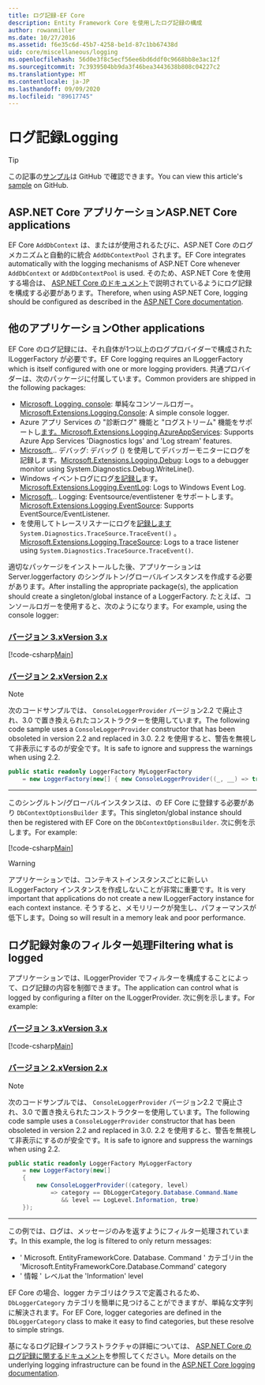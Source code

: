 ```yaml
---
title: ログ記録-EF Core
description: Entity Framework Core を使用したログ記録の構成
author: rowanmiller
ms.date: 10/27/2016
ms.assetid: f6e35c6d-45b7-4258-be1d-87c1bb67438d
uid: core/miscellaneous/logging
ms.openlocfilehash: 56d0e3f8c5ecf56ee6bd6ddf0c9668bb8e3ac12f
ms.sourcegitcommit: 7c3939504bb9da3f46bea3443638b808c04227c2
ms.translationtype: MT
ms.contentlocale: ja-JP
ms.lasthandoff: 09/09/2020
ms.locfileid: "89617745"
---
```

# <a name="logging"></a><span data-ttu-id="290fb-103">ログ記録</span><span class="sxs-lookup"><span data-stu-id="290fb-103">Logging</span></span>

> [!TIP]  
> <span data-ttu-id="290fb-104">この記事の[サンプル](https://github.com/dotnet/EntityFramework.Docs/tree/master/samples/core/Miscellaneous/Logging)は GitHub で確認できます。</span><span class="sxs-lookup"><span data-stu-id="290fb-104">You can view this article's [sample](https://github.com/dotnet/EntityFramework.Docs/tree/master/samples/core/Miscellaneous/Logging) on GitHub.</span></span>

## <a name="aspnet-core-applications"></a><span data-ttu-id="290fb-105">ASP.NET Core アプリケーション</span><span class="sxs-lookup"><span data-stu-id="290fb-105">ASP.NET Core applications</span></span>

<span data-ttu-id="290fb-106">EF Core `AddDbContext` は、またはが使用されるたびに、ASP.NET Core のログメカニズムと自動的に統合 `AddDbContextPool` されます。</span><span class="sxs-lookup"><span data-stu-id="290fb-106">EF Core integrates automatically with the logging mechanisms of ASP.NET Core whenever `AddDbContext` or `AddDbContextPool` is used.</span></span> <span data-ttu-id="290fb-107">そのため、ASP.NET Core を使用する場合は、 [ASP.NET Core のドキュメント](/aspnet/core/fundamentals/logging?tabs=aspnetcore2x)で説明されているようにログ記録を構成する必要があります。</span><span class="sxs-lookup"><span data-stu-id="290fb-107">Therefore, when using ASP.NET Core, logging should be configured as described in the [ASP.NET Core documentation](/aspnet/core/fundamentals/logging?tabs=aspnetcore2x).</span></span>

## <a name="other-applications"></a><span data-ttu-id="290fb-108">他のアプリケーション</span><span class="sxs-lookup"><span data-stu-id="290fb-108">Other applications</span></span>

<span data-ttu-id="290fb-109">EF Core のログ記録には、それ自体が1つ以上のログプロバイダーで構成された ILoggerFactory が必要です。</span><span class="sxs-lookup"><span data-stu-id="290fb-109">EF Core logging requires an ILoggerFactory which is itself configured with one or more logging providers.</span></span> <span data-ttu-id="290fb-110">共通プロバイダーは、次のパッケージに付属しています。</span><span class="sxs-lookup"><span data-stu-id="290fb-110">Common providers are shipped in the following packages:</span></span>

* <span data-ttu-id="290fb-111">[Microsoft. Logging. console](https://www.nuget.org/packages/Microsoft.Extensions.Logging.Console/): 単純なコンソールロガー。</span><span class="sxs-lookup"><span data-stu-id="290fb-111">[Microsoft.Extensions.Logging.Console](https://www.nuget.org/packages/Microsoft.Extensions.Logging.Console/): A simple console logger.</span></span>
* <span data-ttu-id="290fb-112">Azure アプリ Services の "診断ログ" 機能と "ログストリーム" 機能をサポートし[ます。](https://www.nuget.org/packages/Microsoft.Extensions.Logging.AzureAppServices/)</span><span class="sxs-lookup"><span data-stu-id="290fb-112">[Microsoft.Extensions.Logging.AzureAppServices](https://www.nuget.org/packages/Microsoft.Extensions.Logging.AzureAppServices/): Supports Azure App Services 'Diagnostics logs' and 'Log stream' features.</span></span>
* <span data-ttu-id="290fb-113">[Microsoft.](https://www.nuget.org/packages/Microsoft.Extensions.Logging.Debug/).. デバッグ: デバッグ () を使用してデバッガーモニターにログを記録します。</span><span class="sxs-lookup"><span data-stu-id="290fb-113">[Microsoft.Extensions.Logging.Debug](https://www.nuget.org/packages/Microsoft.Extensions.Logging.Debug/): Logs to a debugger monitor using System.Diagnostics.Debug.WriteLine().</span></span>
* <span data-ttu-id="290fb-114">Windows イベントログにログ[を記録し](https://www.nuget.org/packages/Microsoft.Extensions.Logging.EventLog/)ます。</span><span class="sxs-lookup"><span data-stu-id="290fb-114">[Microsoft.Extensions.Logging.EventLog](https://www.nuget.org/packages/Microsoft.Extensions.Logging.EventLog/): Logs to Windows Event Log.</span></span>
* <span data-ttu-id="290fb-115">[Microsoft.](https://www.nuget.org/packages/Microsoft.Extensions.Logging.EventSource/).. Logging: Eventsource/eventlistener をサポートします。</span><span class="sxs-lookup"><span data-stu-id="290fb-115">[Microsoft.Extensions.Logging.EventSource](https://www.nuget.org/packages/Microsoft.Extensions.Logging.EventSource/): Supports EventSource/EventListener.</span></span>
* <span data-ttu-id="290fb-116">を使用してトレースリスナーにログを[記録します](https://www.nuget.org/packages/Microsoft.Extensions.Logging.TraceSource/) `System.Diagnostics.TraceSource.TraceEvent()` 。</span><span class="sxs-lookup"><span data-stu-id="290fb-116">[Microsoft.Extensions.Logging.TraceSource](https://www.nuget.org/packages/Microsoft.Extensions.Logging.TraceSource/): Logs to a trace listener using `System.Diagnostics.TraceSource.TraceEvent()`.</span></span>

<span data-ttu-id="290fb-117">適切なパッケージをインストールした後、アプリケーションは Server.loggerfactory のシングルトン/グローバルインスタンスを作成する必要があります。</span><span class="sxs-lookup"><span data-stu-id="290fb-117">After installing the appropriate package(s), the application should create a singleton/global instance of a LoggerFactory.</span></span> <span data-ttu-id="290fb-118">たとえば、コンソールロガーを使用すると、次のようになります。</span><span class="sxs-lookup"><span data-stu-id="290fb-118">For example, using the console logger:</span></span>

### <a name="version-3x"></a>[<span data-ttu-id="290fb-119">バージョン 3.x</span><span class="sxs-lookup"><span data-stu-id="290fb-119">Version 3.x</span></span>](#tab/v3)

[!code-csharp[Main](../../../samples/core/Miscellaneous/Logging/Logging/BloggingContext.cs#DefineLoggerFactory)]

### <a name="version-2x"></a>[<span data-ttu-id="290fb-120">バージョン 2.x</span><span class="sxs-lookup"><span data-stu-id="290fb-120">Version 2.x</span></span>](#tab/v2)

> [!NOTE]
> <span data-ttu-id="290fb-121">次のコードサンプルでは、 `ConsoleLoggerProvider` バージョン2.2 で廃止され、3.0 で置き換えられたコンストラクターを使用しています。</span><span class="sxs-lookup"><span data-stu-id="290fb-121">The following code sample uses a `ConsoleLoggerProvider` constructor that has been obsoleted in version 2.2 and replaced in 3.0.</span></span> <span data-ttu-id="290fb-122">2.2 を使用すると、警告を無視して非表示にするのが安全です。</span><span class="sxs-lookup"><span data-stu-id="290fb-122">It is safe to ignore and suppress the warnings when using 2.2.</span></span>

``` csharp
public static readonly LoggerFactory MyLoggerFactory
    = new LoggerFactory(new[] { new ConsoleLoggerProvider((_, __) => true, true) });
```

***

<span data-ttu-id="290fb-123">このシングルトン/グローバルインスタンスは、の EF Core に登録する必要があり `DbContextOptionsBuilder` ます。</span><span class="sxs-lookup"><span data-stu-id="290fb-123">This singleton/global instance should then be registered with EF Core on the `DbContextOptionsBuilder`.</span></span> <span data-ttu-id="290fb-124">次に例を示します。</span><span class="sxs-lookup"><span data-stu-id="290fb-124">For example:</span></span>

[!code-csharp[Main](../../../samples/core/Miscellaneous/Logging/Logging/BloggingContext.cs#RegisterLoggerFactory)]

> [!WARNING]
> <span data-ttu-id="290fb-125">アプリケーションでは、コンテキストインスタンスごとに新しい ILoggerFactory インスタンスを作成しないことが非常に重要です。</span><span class="sxs-lookup"><span data-stu-id="290fb-125">It is very important that applications do not create a new ILoggerFactory instance for each context instance.</span></span> <span data-ttu-id="290fb-126">そうすると、メモリリークが発生し、パフォーマンスが低下します。</span><span class="sxs-lookup"><span data-stu-id="290fb-126">Doing so will result in a memory leak and poor performance.</span></span>

## <a name="filtering-what-is-logged"></a><span data-ttu-id="290fb-127">ログ記録対象のフィルター処理</span><span class="sxs-lookup"><span data-stu-id="290fb-127">Filtering what is logged</span></span>

<span data-ttu-id="290fb-128">アプリケーションでは、ILoggerProvider でフィルターを構成することによって、ログ記録の内容を制御できます。</span><span class="sxs-lookup"><span data-stu-id="290fb-128">The application can control what is logged by configuring a filter on the ILoggerProvider.</span></span> <span data-ttu-id="290fb-129">次に例を示します。</span><span class="sxs-lookup"><span data-stu-id="290fb-129">For example:</span></span>

### <a name="version-3x"></a>[<span data-ttu-id="290fb-130">バージョン 3.x</span><span class="sxs-lookup"><span data-stu-id="290fb-130">Version 3.x</span></span>](#tab/v3)

[!code-csharp[Main](../../../samples/core/Miscellaneous/Logging/Logging/BloggingContextWithFiltering.cs#DefineLoggerFactory)]

### <a name="version-2x"></a>[<span data-ttu-id="290fb-131">バージョン 2.x</span><span class="sxs-lookup"><span data-stu-id="290fb-131">Version 2.x</span></span>](#tab/v2)

> [!NOTE]
> <span data-ttu-id="290fb-132">次のコードサンプルでは、 `ConsoleLoggerProvider` バージョン2.2 で廃止され、3.0 で置き換えられたコンストラクターを使用しています。</span><span class="sxs-lookup"><span data-stu-id="290fb-132">The following code sample uses a `ConsoleLoggerProvider` constructor that has been obsoleted in version 2.2 and replaced in 3.0.</span></span> <span data-ttu-id="290fb-133">2.2 を使用すると、警告を無視して非表示にするのが安全です。</span><span class="sxs-lookup"><span data-stu-id="290fb-133">It is safe to ignore and suppress the warnings when using 2.2.</span></span>

``` csharp
public static readonly LoggerFactory MyLoggerFactory
    = new LoggerFactory(new[]
    {
        new ConsoleLoggerProvider((category, level)
            => category == DbLoggerCategory.Database.Command.Name
               && level == LogLevel.Information, true)
    });
```

***

<span data-ttu-id="290fb-134">この例では、ログは、メッセージのみを返すようにフィルター処理されています。</span><span class="sxs-lookup"><span data-stu-id="290fb-134">In this example, the log is filtered to only return messages:</span></span>

* <span data-ttu-id="290fb-135">' Microsoft. EntityFrameworkCore. Database. Command ' カテゴリ</span><span class="sxs-lookup"><span data-stu-id="290fb-135">in the 'Microsoft.EntityFrameworkCore.Database.Command' category</span></span>
* <span data-ttu-id="290fb-136">' 情報 ' レベル</span><span class="sxs-lookup"><span data-stu-id="290fb-136">at the 'Information' level</span></span>

<span data-ttu-id="290fb-137">EF Core の場合、logger カテゴリはクラスで定義されるため、 `DbLoggerCategory` カテゴリを簡単に見つけることができますが、単純な文字列に解決されます。</span><span class="sxs-lookup"><span data-stu-id="290fb-137">For EF Core, logger categories are defined in the `DbLoggerCategory` class to make it easy to find categories, but these resolve to simple strings.</span></span>

<span data-ttu-id="290fb-138">基になるログ記録インフラストラクチャの詳細については、 [ASP.NET Core のログ記録に関するドキュメント](/aspnet/core/fundamentals/logging?tabs=aspnetcore2x)を参照してください。</span><span class="sxs-lookup"><span data-stu-id="290fb-138">More details on the underlying logging infrastructure can be found in the [ASP.NET Core logging documentation](/aspnet/core/fundamentals/logging?tabs=aspnetcore2x).</span></span>
